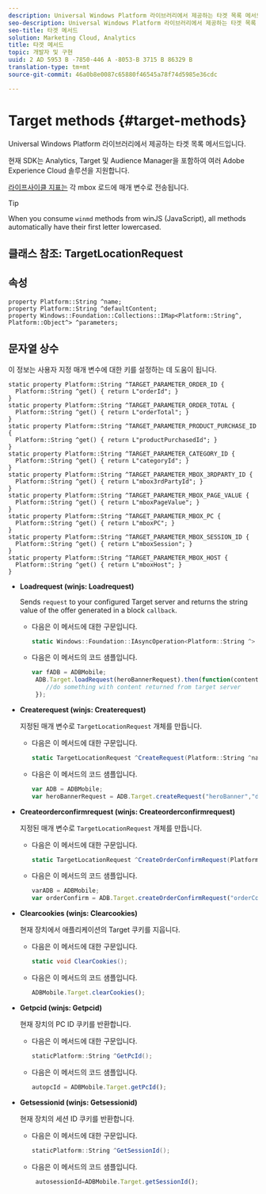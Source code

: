 ```yaml
---
description: Universal Windows Platform 라이브러리에서 제공하는 타겟 목록 메서드입니다.
seo-description: Universal Windows Platform 라이브러리에서 제공하는 타겟 목록 메서드입니다.
seo-title: 타겟 메서드
solution: Marketing Cloud, Analytics
title: 타겟 메서드
topic: 개발자 및 구현
uuid: 2 AD 5953 B -7850-446 A -8053-B 3715 B 86329 B
translation-type: tm+mt
source-git-commit: 46a0b8e0087c65880f46545a78f74d5985e36cdc

---
```



# Target methods {#target-methods}

Universal Windows Platform 라이브러리에서 제공하는 타겟 목록 메서드입니다.

현재 SDK는 Analytics, Target 및 Audience Manager을 포함하여 여러 Adobe Experience Cloud 솔루션을 지원합니다.

[라이프사이클 지표는](/help/universal-windows/metrics.md) 각 mbox 로드에 매개 변수로 전송됩니다.

>[!TIP]
>
>When you consume `winmd` methods from winJS (JavaScript), all methods automatically have their first letter lowercased.

## 클래스 참조: TargetLocationRequest

## 속성

```
property Platform::String ^name; 
property Platform::String ^defaultContent; 
property Windows::Foundation::Collections::IMap<Platform::String^, Platform::Object^> ^parameters;
```

## 문자열 상수

이 정보는 사용자 지정 매개 변수에 대한 키를 설정하는 데 도움이 됩니다.

```
static property Platform::String ^TARGET_PARAMETER_ORDER_ID { 
  Platform::String ^get() { return L"orderId"; } 
} 
static property Platform::String ^TARGET_PARAMETER_ORDER_TOTAL { 
  Platform::String ^get() { return L"orderTotal"; } 
} 
static property Platform::String ^TARGET_PARAMETER_PRODUCT_PURCHASE_ID { 
  Platform::String ^get() { return L"productPurchasedId"; } 
} 
static property Platform::String ^TARGET_PARAMETER_CATEGORY_ID { 
  Platform::String ^get() { return L"categoryId"; } 
} 
static property Platform::String ^TARGET_PARAMETER_MBOX_3RDPARTY_ID { 
  Platform::String ^get() { return L"mbox3rdPartyId"; } 
} 
static property Platform::String ^TARGET_PARAMETER_MBOX_PAGE_VALUE { 
  Platform::String ^get() { return L"mboxPageValue"; } 
} 
static property Platform::String ^TARGET_PARAMETER_MBOX_PC { 
  Platform::String ^get() { return L"mboxPC"; } 
} 
static property Platform::String ^TARGET_PARAMETER_MBOX_SESSION_ID { 
  Platform::String ^get() { return L"mboxSession"; } 
} 
static property Platform::String ^TARGET_PARAMETER_MBOX_HOST { 
  Platform::String ^get() { return L"mboxHost"; } 
}
```

* **Loadrequest (winjs: Loadrequest)**

   Sends `request` to your configured Target server and returns the string value of the offer generated in a block `callback`.

   * 다음은 이 메서드에 대한 구문입니다.

      ```csharp
      static Windows::Foundation::IAsyncOperation<Platform::String ^> ^LoadRequest(TargetLocationRequest ^request);
      ```

   * 다음은 이 메서드의 코드 샘플입니다.

      ```js
      var fADB = ADBMobile; 
       ADB.Target.loadRequest(heroBannerRequest).then(function(content){ 
          //do something with content returned from target server 
       });
      ```

* **Createrequest (winjs: Createrequest)**

   지정된 매개 변수로 `TargetLocationRequest` 개체를 만듭니다.

   * 다음은 이 메서드에 대한 구문입니다.

      ```csharp
      static TargetLocationRequest ^CreateRequest(Platform::String ^name, Platform::String ^defaultContent,Windows::Foundation::Collections::IMap<Platform::String^,Platform::Object^> ^parameters); 
      ```

   * 다음은 이 메서드의 코드 샘플입니다.

      ```js
      var ADB = ADBMobile;
      var heroBannerRequest = ADB.Target.createRequest("heroBanner","default.png", null); 
      ```

* **Createorderconfirmrequest (winjs: Createorderconfirmrequest)**

   지정된 매개 변수로 `TargetLocationRequest` 개체를 만듭니다.

   * 다음은 이 메서드에 대한 구문입니다.

      ```csharp
      static TargetLocationRequest ^CreateOrderConfirmRequest(Platform::String ^name, Platform::String ^orderId,Platform::String ^orderTotal,Platform::String ^productPurchasedId,Windows::Foundation::Collections::IMap<Platform::String^,Platform::Object^> ^parameters); 
      ```

   * 다음은 이 메서드의 코드 샘플입니다.

      ```js
      varADB = ADBMobile;
      var orderConfirm = ADB.Target.createOrderConfirmRequest("orderConfirm","order","47.88","3722",null);
      ```

* **Clearcookies (winjs: Clearcookies)**

   현재 장치에서 애플리케이션의 Target 쿠키를 지웁니다.

   * 다음은 이 메서드에 대한 구문입니다.

      ```csharp
      static void ClearCookies();
      ```

   * 다음은 이 메서드의 코드 샘플입니다.

      ```js
      ADBMobile.Target.clearCookies();
      ```

* **Getpcid (winjs: Getpcid)**

   현재 장치의 PC ID 쿠키를 반환합니다.

   * 다음은 이 메서드에 대한 구문입니다.

      ```csharp
      staticPlatform::String ^GetPcId();
      ```

   * 다음은 이 메서드의 코드 샘플입니다.

      ```js
      autopcId = ADBMobile.Target.getPcId();
      ```

* **Getsessionid (winjs: Getsessionid)**

   현재 장치의 세션 ID 쿠키를 반환합니다.

   * 다음은 이 메서드에 대한 구문입니다.

      ```csharp
      staticPlatform::String ^GetSessionId();
      ```

   * 다음은 이 메서드의 코드 샘플입니다.

      ```js
       autosessionId=ADBMobile.Target.getSessionId(); 
      ```

